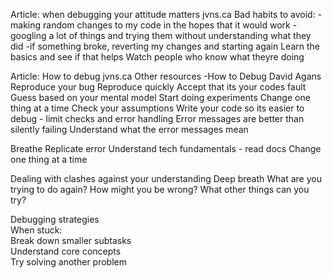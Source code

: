 Article: when debugging your attitude matters jvns.ca
Bad habits to avoid:
-making random changes to my code in the hopes that it would work
-googling a lot of things and trying them without understanding what they did
-if something broke, reverting my changes and starting again
Learn the basics and see if that helps
Watch people who know what theyre doing

Article: How to debug jvns.ca
Other resources 
-How to Debug David Agans
Reproduce your bug
Reproduce quickly
Accept that its your codes fault
Guess based on your mental model
Start doing experiments
Change one thing at a time
Check your assumptions
Write your code so its easier to debug - limit checks and error handling
Error messages are better than silently failing
Understand what the error messages mean

Breathe
Replicate error
Understand tech fundamentals - read docs
Change one thing at a time

Dealing with clashes against your understanding
Deep breath
What are you trying to do again?
How might you be wrong?
What other things can you try?

Debugging strategies  
When stuck:  
Break down smaller subtasks  
Understand core concepts  
Try solving another problem
